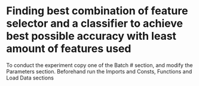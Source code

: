 # Finding best combination of feature selector and a classifier to achieve best possible accuracy with least amount of features used

To conduct the experiment copy one of the Batch # section, and modify the Parameters section. Beforehand run the Imports and Consts, Functions and Load Data sections